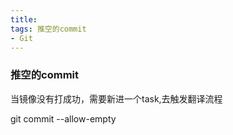 ```yaml
---
title: 
tags: 推空的commit
- Git
---
```


### 推空的commit

当镜像没有打成功，需要新进一个task,去触发翻译流程

git commit --allow-empty